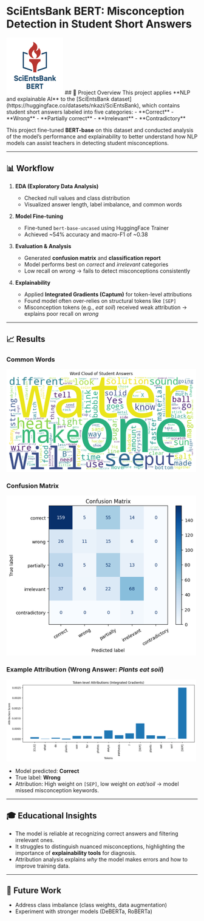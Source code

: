 # SciEntsBank BERT: Misconception Detection in Student Short Answers  
<img src="assets/logo.png" alt="project logo" width="150"/>
## 📌 Project Overview  
This project applies **NLP and explainable AI** to the [SciEntsBank dataset](https://huggingface.co/datasets/nkazi/SciEntsBank), which contains student short answers labeled into five categories:  
- **Correct**  
- **Wrong**  
- **Partially correct**  
- **Irrelevant**  
- **Contradictory**  

This project fine-tuned **BERT-base** on this dataset and conducted analysis of the model’s performance and explainability to better understand how NLP models can assist teachers in detecting student misconceptions.  

---

## 📊 Workflow  
1. **EDA (Exploratory Data Analysis)**  
   - Checked null values and class distribution  
   - Visualized answer length, label imbalance, and common words  

2. **Model Fine-tuning**  
   - Fine-tuned `bert-base-uncased` using HuggingFace Trainer  
   - Achieved ~54% accuracy and macro-F1 of ~0.38  

3. **Evaluation & Analysis**  
   - Generated **confusion matrix** and **classification report**  
   - Model performs best on *correct* and *irrelevant* categories  
   - Low recall on *wrong* → fails to detect misconceptions consistently  

4. **Explainability**  
   - Applied **Integrated Gradients (Captum)** for token-level attributions  
   - Found model often over-relies on structural tokens like `[SEP]`  
   - Misconception tokens (e.g., *eat soil*) received weak attribution → explains poor recall on *wrong*  

---

## 📈 Results  
### Common Words
<img src="results/wordCloud.png" alt="common_words" width="500"/>

### Confusion Matrix  
<img src="results/confusion_matrix.png" alt="confusion matrix" width="500"/>

### Example Attribution (Wrong Answer: *Plants eat soil*)  
<img src="results/attribution_example.png" alt="attribution example" width="500"/>

- Model predicted: **Correct**  
- True label: **Wrong**  
- Attribution: High weight on `[SEP]`, low weight on *eat/soil* → model missed misconception keywords.  

---

## 🎓 Educational Insights  
- The model is reliable at recognizing correct answers and filtering irrelevant ones.  
- It struggles to distinguish nuanced misconceptions, highlighting the importance of **explainability tools** for diagnosis.  
- Attribution analysis explains *why* the model makes errors and how to improve training data.  

---

## 🔮 Future Work  
- Address class imbalance (class weights, data augmentation)  
- Experiment with stronger models (DeBERTa, RoBERTa)  
